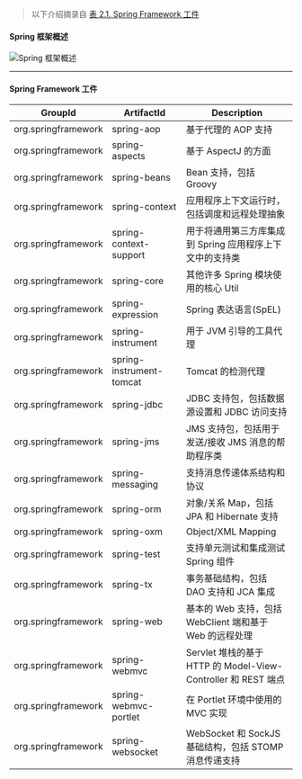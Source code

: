 
> 以下介绍摘录自 [表 2.1. Spring Framework 工件](https://www.docs4dev.com/docs/zh/spring-framework/4.3.21.RELEASE/reference/overview.html)

#### Spring 框架概述
![Spring 框架概述](https://www.docs4dev.com/images/spring-framework/4.3.21.RELEASE/spring-overview.png)


***


#### Spring Framework 工件

|GroupId|ArtifactId|Description|
|-------|----------|-----------|
|org.springframework|spring-aop|基于代理的 AOP 支持|
|org.springframework|spring-aspects|基于 AspectJ 的方面|
|org.springframework|spring-beans|Bean 支持，包括 Groovy|
|org.springframework|spring-context|应用程序上下文运行时，包括调度和远程处理抽象|
|org.springframework|spring-context-support|用于将通用第三方库集成到 Spring 应用程序上下文中的支持类|
|org.springframework|spring-core|其他许多 Spring 模块使用的核心 Util|
|org.springframework|spring-expression|Spring 表达语言(SpEL)|
|org.springframework|spring-instrument|用于 JVM 引导的工具代理|
|org.springframework|spring-instrument-tomcat|Tomcat 的检测代理|
|org.springframework|spring-jdbc|JDBC 支持包，包括数据源设置和 JDBC 访问支持|
|org.springframework|spring-jms|JMS 支持包，包括用于发送/接收 JMS 消息的帮助程序类|
|org.springframework|spring-messaging|支持消息传递体系结构和协议|
|org.springframework|spring-orm|对象/关系 Map，包括 JPA 和 Hibernate 支持|
|org.springframework|spring-oxm|Object/XML Mapping|
|org.springframework|spring-test|支持单元测试和集成测试 Spring 组件|
|org.springframework|spring-tx|事务基础结构，包括 DAO 支持和 JCA 集成|
|org.springframework|spring-web|基本的 Web 支持，包括 WebClient 端和基于 Web 的远程处理|
|org.springframework|spring-webmvc|Servlet 堆栈的基于 HTTP 的 Model-View-Controller 和 REST 端点|
|org.springframework|spring-webmvc-portlet|在 Portlet 环境中使用的 MVC 实现|
|org.springframework|spring-websocket|WebSocket 和 SockJS 基础结构，包括 STOMP 消息传递支持|

